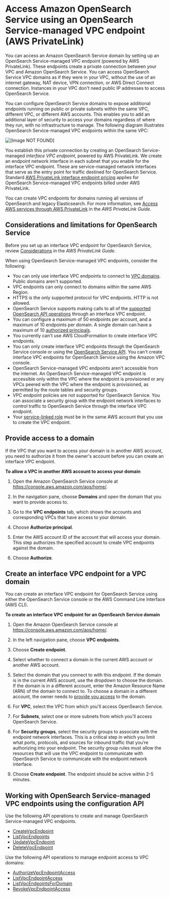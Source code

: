 # Access Amazon OpenSearch Service using an OpenSearch Service\-managed VPC endpoint \(AWS PrivateLink\)<a name="vpc-interface-endpoints"></a>

You can access an Amazon OpenSearch Service domain by setting up an OpenSearch Service\-managed VPC endpoint \(powered by AWS PrivateLink\)\. These endpoints create a private connection between your VPC and Amazon OpenSearch Service\. You can access OpenSearch Service VPC domains as if they were in your VPC, without the use of an internet gateway, NAT device, VPN connection, or AWS Direct Connect connection\. Instances in your VPC don't need public IP addresses to access OpenSearch Service\. 

You can configure OpenSearch Service domains to expose additional endpoints running on public or private subnets within the same VPC, different VPC, or different AWS accounts\. This enables you to add an additional layer of security to access your domains regardless of where they run, with no infrastructure to manage\. The following diagram illustrates OpenSearch Service\-managed VPC endpoints within the same VPC:

![\[Image NOT FOUND\]](http://docs.aws.amazon.com/opensearch-service/latest/developerguide/images/Privatelink-Diagram.png)

You establish this private connection by creating an OpenSearch Service\-managed *interface VPC endpoint*, powered by AWS PrivateLink\. We create an endpoint network interface in each subnet that you enable for the interface VPC endpoint\. These are service\-managed network interfaces that serve as the entry point for traffic destined for OpenSearch Service\. Standard [AWS PrivateLink interface endpoint pricing](https://aws.amazon.com/privatelink/pricing/) applies for OpenSearch Service\-managed VPC endpoints billed under AWS PrivateLink\.

You can create VPC endpoints for domains running all versions of OpenSearch and legacy Elasticsearch\. For more information, see [Access AWS services through AWS PrivateLink](https://docs.aws.amazon.com/vpc/latest/privatelink/privatelink-access-aws-services.html) in the *AWS PrivateLink Guide*\.

## Considerations and limitations for OpenSearch Service<a name="vpc-endpoint-considerations"></a>

Before you set up an interface VPC endpoint for OpenSearch Service, review [Considerations](https://docs.aws.amazon.com/vpc/latest/privatelink/create-interface-endpoint.html#considerations-interface-endpoints) in the *AWS PrivateLink Guide*\. 

When using OpenSearch Service\-managed VPC endpoints, consider the following:
+ You can only use interface VPC endpoints to connect to [VPC domains](vpc.md)\. Public domains aren't supported\.
+ VPC endpoints can only connect to domains within the same AWS Region\.
+ HTTPS is the only supported protocol for VPC endpoints\. HTTP is not allowed\.
+ OpenSearch Service supports making calls to all of the [supported OpenSearch API operations](supported-operations.md) through an interface VPC endpoint\.
+ You can configure a maximum of 50 endpoints per account, and a maximum of 10 endpoints per domain\. A single domain can have a maximum of 10 [authorized principals](#vpc-endpoint-access)\.
+ You currently can't use AWS CloudFormation to create interface VPC endpoints\.
+ You can only create interface VPC endpoints through the OpenSearch Service console or using the [OpenSearch Service API](https://docs.aws.amazon.com/opensearch-service/latest/APIReference/Welcome.html)\. You can't create interface VPC endpoints for OpenSearch Service using the Amazon VPC console\.
+ OpenSearch Service\-managed VPC endpoints aren't accessible from the internet\. An OpenSearch Service\-managed VPC endpoint is accessible only within the VPC where the endpoint is provisioned or any VPCs peered with the VPC where the endpoint is provisioned, as permitted by the route tables and security groups\.
+ VPC endpoint policies are not supported for OpenSearch Service\. You can associate a security group with the endpoint network interfaces to control traffic to OpenSearch Service through the interface VPC endpoint\.
+ Your [service\-linked role](https://docs.aws.amazon.com/opensearch-service/latest/developerguide/slr.html) must be in the same AWS account that you use to create the VPC endpoint\.

## Provide access to a domain<a name="vpc-endpoint-access"></a>

If the VPC that you want to access your domain is in another AWS account, you need to authorize it from the owner's account before you can create an interface VPC endpoint\.

**To allow a VPC in another AWS account to access your domain**

1. Open the Amazon OpenSearch Service console at [https://console\.aws\.amazon\.com/aos/home/](https://console.aws.amazon.com/aos/home/)\.

1. In the navigation pane, choose **Domains** and open the domain that you want to provide access to\.

1. Go to the **VPC endpoints** tab, which shows the accounts and corresponding VPCs that have access to your domain\. 

1. Choose **Authorize principal**\.

1. Enter the AWS account ID of the account that will access your domain\. This step authorizes the specified account to create VPC endpoints against the domain\.

1. Choose **Authorize**\.

## Create an interface VPC endpoint for a VPC domain<a name="vpc-endpoint-create"></a>

You can create an interface VPC endpoint for OpenSearch Service using either the OpenSearch Service console or the AWS Command Line Interface \(AWS CLI\)\.

**To create an interface VPC endpoint for an OpenSearch Service domain**

1. Open the Amazon OpenSearch Service console at [https://console\.aws\.amazon\.com/aos/home/](https://console.aws.amazon.com/aos/home/)\.

1. In the left navigation pane, choose **VPC endpoints**\.

1. Choose **Create endpoint**\.

1. Select whether to connect a domain in the current AWS account or another AWS account\. 

1. Select the domain that you connect to with this endpoint\. If the domain is in the current AWS account, use the dropdown to choose the domain\. If the domain is in a different account, enter the Amazon Resource Name \(ARN\) of the domain to connect to\. To choose a domain in a different account, the owner needs to [provide you access](#vpc-endpoint-access) to the domain\.

1. For **VPC**, select the VPC from which you'll access OpenSearch Service\.

1. For **Subnets**, select one or more subnets from which you'll access OpenSearch Service\.

1. For **Security groups**, select the security groups to associate with the endpoint network interfaces\. This is a critical step in which you limit what ports, protocols, and sources for inbound traffic that you’re authorizing into your endpoint\. The security group rules must allow the resources that will use the VPC endpoint to communicate with OpenSearch Service to communicate with the endpoint network interface\.

1. Choose **Create endpoint**\. The endpoint should be active within 2\-5 minutes\.

## Working with OpenSearch Service\-managed VPC endpoints using the configuration API<a name="vpc-endpoint-api"></a>

Use the following API operations to create and manage OpenSearch Service\-managed VPC endpoints\.
+ [CreateVpcEndpoint](https://docs.aws.amazon.com/opensearch-service/latest/APIReference/API_CreateVpcEndpoint.html)
+ [ListVpcEndpoints](https://docs.aws.amazon.com/opensearch-service/latest/APIReference/API_ListVpcEndpoints.html)
+ [UpdateVpcEndpoint](https://docs.aws.amazon.com/opensearch-service/latest/APIReference/API_UpdateVpcEndpoint.html)
+ [DeleteVpcEndpoint](https://docs.aws.amazon.com/opensearch-service/latest/APIReference/API_DeleteVpcEndpoint.html)

Use the following API operations to manage endpoint access to VPC domains:
+ [AuthorizeVpcEndpointAccess](https://docs.aws.amazon.com/opensearch-service/latest/APIReference/API_AuthorizeVpcEndpointAccess.html)
+ [ListVpcEndpointAccess](https://docs.aws.amazon.com/opensearch-service/latest/APIReference/API_ListVpcEndpointAccess.html)
+ [ListVpcEndpointsForDomain](https://docs.aws.amazon.com/opensearch-service/latest/APIReference/API_ListVpcEndpointsForDomain.html)
+ [RevokeVpcEndpointAccess](https://docs.aws.amazon.com/opensearch-service/latest/APIReference/API_RevokeVpcEndpointAccess.html)